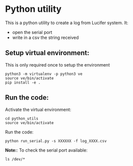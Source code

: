 # Python utility

This is a python utility to create a log from Lucifer system.
It:
- open the serial port
- write in a csv the string received

## Setup virtual environment:

This is only required once to setup the environment

```
python3 -m virtualenv -p python3 ve
source ve/bin/activate 
pip install -e .
```

## Run the code:

Activate the virtual environment:
```
cd python_utils
source ve/bin/activate
```

Run the code:
```
python run_serial.py -s XXXXXX -f log_XXXX.csv
```

**Note:**: To check the serial port available:
```
ls /dev/*
```
